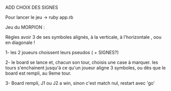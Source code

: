 ADD CHOIX DES SIGNES

Pour lancer le jeu -> ruby app.rb

Jeu du MORPION : 

Règles  avoir 3 de ses symboles alignés, à la verticale, à l'horizontale , oou en diagonale !

1- les 2 joueurs choissent leurs pseudos ( + SIGNES?)

2- le board se lance et, chacun son tour, choisis une case à marquer.
les tours s'enchainent jusqu'à ce qu'un joueur aligne 3 symboles,  ou dès que le board est rempli, au 9eme tour.

3- Board rempli, J1 ou J2 a win, sinon c'est match nul, restart avec 'go'
